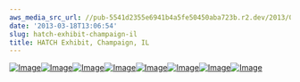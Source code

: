 ```yaml
---
aws_media_src_url: //pub-5541d2355e6941b4a5fe50450aba723b.r2.dev/2013/03/dscn3564.jpg
date: '2013-03-18T13:06:54'
slug: hatch-exhibit-champaign-il
title: HATCH Exhibit, Champaign, IL
---
```


 [![Image](//pub-5541d2355e6941b4a5fe50450aba723b.r2.dev/2013/03/dscn3564.jpg?w=487)](//pub-5541d2355e6941b4a5fe50450aba723b.r2.dev/2013/03/dscn3564.jpg)[![Image](//pub-5541d2355e6941b4a5fe50450aba723b.r2.dev/2013/03/dscn3565.jpg?w=487)](//pub-5541d2355e6941b4a5fe50450aba723b.r2.dev/2013/03/dscn3565.jpg)[![Image](//pub-5541d2355e6941b4a5fe50450aba723b.r2.dev/2013/03/dscn3566.jpg?w=487)](//pub-5541d2355e6941b4a5fe50450aba723b.r2.dev/2013/03/dscn3566.jpg)[![Image](//pub-5541d2355e6941b4a5fe50450aba723b.r2.dev/2013/03/dscn3567.jpg?w=487)](//pub-5541d2355e6941b4a5fe50450aba723b.r2.dev/2013/03/dscn3567.jpg)[![Image](//pub-5541d2355e6941b4a5fe50450aba723b.r2.dev/2013/03/dscn3568.jpg?w=487)](//pub-5541d2355e6941b4a5fe50450aba723b.r2.dev/2013/03/dscn3568.jpg)[![Image](//pub-5541d2355e6941b4a5fe50450aba723b.r2.dev/2013/03/dscn3569.jpg?w=487)](//pub-5541d2355e6941b4a5fe50450aba723b.r2.dev/2013/03/dscn3569.jpg)[![Image](//pub-5541d2355e6941b4a5fe50450aba723b.r2.dev/2013/03/dscn3570.jpg?w=487)](//pub-5541d2355e6941b4a5fe50450aba723b.r2.dev/2013/03/dscn3570.jpg)[![Image](//pub-5541d2355e6941b4a5fe50450aba723b.r2.dev/2013/03/dscn3571.jpg?w=487)](//pub-5541d2355e6941b4a5fe50450aba723b.r2.dev/2013/03/dscn3571.jpg)